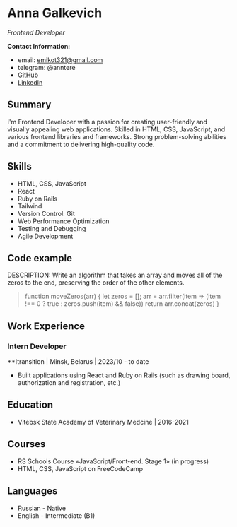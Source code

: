 # Anna Galkevich
*Frontend Developer*

**Contact Information:**
- email: emikot321@gmail.com
- telegram: @anntere
- [GitHub](https://github.com/itsannaw)
- [LinkedIn](https://www.linkedin.com/in/itsannaw)

## Summary

I'm Frontend Developer with a passion for creating user-friendly and visually appealing web applications. Skilled in HTML, CSS, JavaScript, and various frontend libraries and frameworks. Strong problem-solving abilities and a commitment to delivering high-quality code.

## Skills

- HTML, CSS, JavaScript
- React
- Ruby on Rails
- Tailwind
- Version Control: Git
- Web Performance Optimization
- Testing and Debugging
- Agile Development

## Code example

DESCRIPTION:
Write an algorithm that takes an array and moves all of the zeros to the end, preserving the order of the other elements.

> function moveZeros(arr) {
> let zeros = [];
> arr = arr.filter(item => (item !== 0 ? true : zeros.push(item) && false))
> return arr.concat(zeros)
>}

## Work Experience

### Intern Developer
**Itransition | Minsk, Belarus | 2023/10 - to date
- Built applications using React and Ruby on Rails (such as drawing board, authorization and registration, etc.)

## Education

- Vitebsk State Academy of Veterinary Medcine | 2016-2021

## Courses

- RS Schools Course «JavaScript/Front-end. Stage 1» (in progress)
- HTML, CSS, JavaScript on FreeCodeCamp

## Languages

- Russian - Native
- English - Intermediate (B1)

